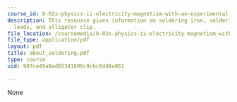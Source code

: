 ```yaml
---
course_id: 8-02x-physics-ii-electricity-magnetism-with-an-experimental-focus-spring-2005
description: This resource gives information on soldering iron, soldering wires, clip
  leads, and alligator clip.
file_location: /coursemedia/8-02x-physics-ii-electricity-magnetism-with-an-experimental-focus-spring-2005/907ce49a9ad65341896c9cbc6d48a061_about_soldering.pdf
file_type: application/pdf
layout: pdf
title: about_soldering.pdf
type: course
uid: 907ce49a9ad65341896c9cbc6d48a061

---
```

None